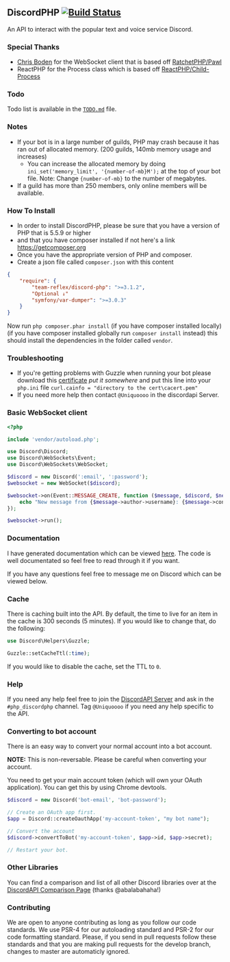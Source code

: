 ## DiscordPHP [![Build Status](https://travis-ci.org/teamreflex/DiscordPHP.svg?branch=master)](https://travis-ci.org/teamreflex/DiscordPHP)

An API to interact with the popular text and voice service Discord.

### Special Thanks

- [Chris Boden](https://github.com/cboden) for the WebSocket client that is based off [RatchetPHP/Pawl](https://github.com/ratchetphp/Pawl)
- ReactPHP for the Process class which is based off [ReactPHP/Child-Process](https://github.com/reactphp/child-process)

### Todo

Todo list is available in the [`TODO.md`](TODO.md) file.

### Notes

- If your bot is in a large number of guilds, PHP may crash because it has ran out of allocated memory. (200 guilds, 140mb memory usage and increases)
	- You can increase the allocated memory by doing `ini_set('memory_limit', '{number-of-mb}M');` at the top of your bot file. Note: Change `{number-of-mb}` to the number of megabytes.
- If a guild has more than 250 members, only online members will be available.

### How To Install

- In order to install DiscordPHP, please be sure that you have a version of PHP that is 5.5.9 or higher
- and that you have composer installed if not here's a link https://getcomposer.org
- Once you have the appropriate version of PHP and composer.
- Create a json file called `composer.json` with this content
```json
{
	"require": {
		"team-reflex/discord-php": ">=3.1.2",
		"Optional ↓"
		"symfony/var-dumper": ">=3.0.3"
	}
}
```
Now run `php composer.phar install` (if you have composer installed locally) (if you have composer installed globally run `composer install` instead)
this should install the dependencies
in the folder called `vendor`.

### Troubleshooting
- If you're getting problems with Guzzle when running your bot please download this [certificate](https://www.dropbox.com/s/angtnh3lqrszs6x/cacert.pem?dl=0) *put it somewhere* and put this line into your `php.ini` file `curl.cainfo = "directory to the cert\cacert.pem"`
- If you need more help then contact `@Uniquoooo` in the discordapi Server.

### Basic WebSocket client

```php
<?php

include 'vendor/autoload.php';

use Discord\Discord;
use Discord\WebSockets\Event;
use Discord\WebSockets\WebSocket;

$discord = new Discord(':email', ':password');
$websocket = new WebSocket($discord);

$websocket->on(Event::MESSAGE_CREATE, function ($message, $discord, $new) {
	echo "New message from {$message->author->username}: {$message->content}".PHP_EOL;
});

$websocket->run();
```

### Documentation

I have generated documentation which can be viewed [here](https://teamreflex.github.io/DiscordPHP). The code is well documentated so feel free to read through it if you want.

If you have any questions feel free to message me on Discord which can be viewed below.

### Cache

There is caching built into the API. By default, the time to live for an item in the cache is 300 seconds (5 minutes). If you would like to change that, do the following:

```php
use Discord\Helpers\Guzzle;

Guzzle::setCacheTtl(:time);
```

If you would like to disable the cache, set the TTL to `0`.

### Help

If you need any help feel free to join the [DiscordAPI Server](https://discord.gg/0SBTUU1wZTY56U7l) and ask in the `#php_discordphp` channel. Tag `@Uniquoooo` if you need any help specific to the API.

### Converting to bot account

There is an easy way to convert your normal account into a bot account.

**NOTE:** This is non-reversable. Please be careful when converting your account.

You need to get your main account token (which will own your OAuth application). You can get this by using Chrome devtools.

```php
$discord = new Discord('bot-email', 'bot-password');

// Create an OAuth app first.
$app = Discord::createOauthApp('my-account-token', "my bot name");

// Convert the account
$discord->convertToBot('my-account-token', $app->id, $app->secret);

// Restart your bot.
```

### Other Libraries

You can find a comparison and list of all other Discord libraries over at the [DiscordAPI Comparison Page](https://discordapi.com/unofficial/comparison.html) (thanks @abalabahaha!)

### Contributing

We are open to anyone contributing as long as you follow our code standards. We use PSR-4 for our autoloading standard and PSR-2 for our code formatting standard. Please, if you send in pull requests follow these standards and that you are making pull requests for the develop branch, changes to master are automaticly ignored. 
